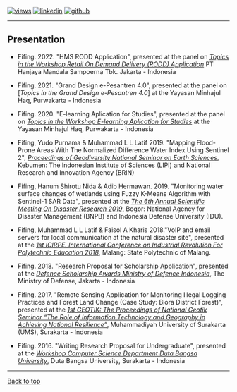 [![views](https://hits.seeyoufarm.com/api/count/incr/badge.svg?url=https%3A%2F%2Fgithub.com%2Fhoward-haowen%2Fhoward-haowen.github.io&count_bg=%2367E805&title_bg=%23555555&icon=grav.svg&icon_color=%2367E805&title=Visitors&edge_flat=false)](https://hits.seeyoufarm.com) [![linkedin](https://img.shields.io/badge/View-My_LinkedIn-0A66C2?style=flat&logo=linkedin&logoColor=white)](https://www.linkedin.com/in/fifing/) [![github](https://img.shields.io/badge/View_My_GitHub-181717?style=flat-square&logo=github&logoColor=white)](https://github.com/fifing3/) 


---
## Presentation

- Fifing. 2022. "HMS RODD Application", presented  at the panel on [*Topics in the Workshop Retail On Demand Delivery (RODD) Application*](https://www.sampoerna.com/) PT Hanjaya Mandala Sampoerna Tbk. Jakarta - Indonesia

- Fifing. 2021. "Grand Design e-Pesantren 4.0", presented at the panel on [*Topics in the Grand Design e-Pesantren 4.0*] at the Yayasan Minhajul Haq, Purwakarta - Indonesia

- Fifing. 2020. "E-learning Aplication for Studies", presented at the panel on [*Topics in the Workshop E-learning Aplication for Studies*](https://minhajulhaq.sch.id/) at the Yayasan Minhajul Haq, Purwakarta - Indonesia

- Fifing, Yudo Purnama & Muhammad L L Latif 2019. "Mapping Flood-Prone Areas With The Normalized Difference Water Index Using Sentinel 2", [*Proceedings of Geodiversity National Seminar on Earth Sciences*](https://geodiversity.lipi.go.id/senailbum), Kebumen: The Indonesian Institute of Sciences (LIPI) and National Research and Innovation Agency (BRIN)

- Fifing, Hanum Shirotu Nida & Adib Hermawan. 2019. "Monitoring water surface changes of wetlands using Fuzzy K-Means Algorithm with Sentinel-1 SAR Data", presented at the [*The 6th Annual Scientific Meeting On Disaster Research 2019*](), Bogor: National Agency for Disaster Management (BNPB) and Indonesia Defense University (IDU).

- Fifing, Muhammad L L Latif & Faisol A Kharis 2018."VoIP and email servers for local communication at the natural disaster site", presented at the 
[*1st ICIRPE. International Conference on Industrial Revolution For Polytechnic Education 2018*](http://semnastek.polinema.ac.id/poltexxpo/), Malang: State Polytechnic of Malang.

- Fifing. 2018. "Research Proposal for Scholarship Application", presented at the [*Defence Scholarship Awards Ministry of Defence Indonesia*](https://idu.ac.id/), The Ministry of Defense, Jakarta - Indonesia

- Fifing. 2017. "Remote Sensing Application for Monitoring Illegal Logging Practices and Forest Land Change (Case Study: Blora District Forest)",
presented at the [*1st GEOTIK: The Proceedings of National Geotik Seminar “The Role of Information Technology and Geography in Achieving National Resilience”*](http://geotik.ums.ac.id/2017/), Muhammadiyah University of Surakarta (UMS), Surakarta - Indonesia

- Fifing. 2016. "Writing Research Proposal for Undergraduate", presented at the [*Workshop Computer Science Department Duta Bangsa University*](https://udb.ac.id/), Duta Bangsa University, Surakarta - Indonesia


---
[Back to top](#)
<!-- p style="font-size:11px">Page template forked from <a href="https://github.com/evanca/quick-portfolio">evanca</a></p> -->
<!-- Remove above link if you don't want to attibute -->
